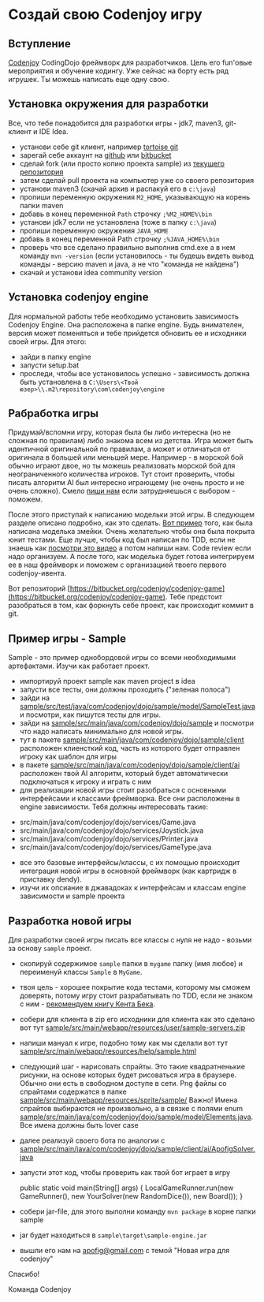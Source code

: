 Создай свою Codenjoy игру
==============

Вступление
--------------
[Codenjoy](http://codenjoy.com) CodingDojo фреймворк для разработчиков. Цель его fun'овые 
мероприятия и обучение кодингу. Уже сейчас на борту есть ряд игрушек. Ты можешь написать 
еще одну свою.

Установка окружения для разработки
--------------
Все, что тебе понадобится для разработки игры - jdk7, maven3, git-клиент и IDE Idea.

- установи себе git клиент, например [tortoise git](https://code.google.com/p/tortoisegit/) 
- зарегай себе аккаунт на [github](http://github.com) или [bitbucket](http://bitbucket.org)
- сделай fork (или просто копию проекта sample) из [текущего репозитория](https://bitbucket.org/codenjoy/codenjoy-game)
- затем сделай pull проекта на компьютер уже со своего репозитория
- установи maven3 (скачай архив и распакуй его в `c:\java`)
- пропиши переменную окружения `M2_HOME`, указывающую на корень папки maven
- добавь в конец переменной `Path` строчку `;%M2_HOME%\bin`
- установи jdk7 если не установлена (тоже в папку `c:\java`)
- пропиши переменную окружения `JAVA_HOME`
- добавь в конец переменной Path строчку `;%JAVA_HOME%\bin`
- проверь что все сделано правильно выполнив cmd.exe а в нем команду `mvn -version`
(если установилось - ты будешь видеть вывод команды - версию maven и java, а не что "команда не найдена")
- скачай и установи idea community version

Установка codenjoy engine
--------------

Для нормальной работы тебе необходимо установить зависимость Codenjoy Engine. 
Она расположена в папке engine. Будь внимателен, версия может поменяться и тебе прийдется 
обновить ее и исходники своей игры. Для этого:

- зайди в папку engine
- запусти setup.bat
- проследи, чтобы все установилось успешно - зависимость должна быть 
установлена в `C:\Users\<Твой юзер>\\.m2\repository\com\codenjoy\engine`

Рабработка игры
--------------

Придумай/вспомни игру, которая была бы либо интересна (но не сложная по правилам) либо
знакома всем из детства. Игра может быть идентичной оригинальной по правилам, а может
и отличаться от оригинала в большей или меньшей мере. Например - в морской бой обычно
играют двое, но ты можешь реализовать морской бой для неограниченного количества игроков.
Тут стоит проверить, чтобы писать алгоритм AI был интересно играющему (не очень просто
и не очень сложно). Смело [пиши нам](http://codenjoy.com/portal/?page_id=51)
если затрудняешься с выбором - поможем.

После этого приступай к написанию модельки этой игры. В следующем разделе описано подробно, 
как это сделать. [Вот пример](http://apofig.blogspot.com/2011/10/9-tdd.html) того, как была
написана моделька змейки. Очень желательно чтобы она была покрыта юнит тестами.
Еще лучше, чтобы код был написан по TDD, если не знаешь как [посмотри это видео](https://vimeo.com/54862036)
а потом напиши нам. Code review если надо организуем. А после того, как моделька
будет готова интегрируем ее в наш фреймворк и поможем с организацией твоего первого
codenjoy-ивента. 

Вот репозиторий [https://bitbucket.org/codenjoy/codenjoy-game](https://bitbucket.org/codenjoy/codenjoy-game).
Тебе предстоит разобраться в том, как форкнуть себе проект, как происходит коммит в git.

Пример игры - Sample
--------------

Sample - это пример однобордовой игры со всеми необходимыми артефактами. Изучи как работает проект.

- импортируй проект sample как maven project в idea 
- запусти все тесты, они должны проходить ("зеленая полоса")
- зайди на [sample/src/test/java/com/codenjoy/dojo/sample/model/SampleTest.java](https://bitbucket.org/codenjoy/codenjoy-game/src/dc6c939a587b397ef6ac8849756b53a351969154/sample/src/test/java/com/codenjoy/dojo/sample/model/SampleTest.java?at=master) 
и посмотри, как пишутся тесты для игры.
- зайди на [sample/src/main/java/com/codenjoy/dojo/sample](https://bitbucket.org/codenjoy/codenjoy-game/src/dc6c939a587b397ef6ac8849756b53a351969154/sample/src/main/java/com/codenjoy/dojo/sample/?at=master) 
и посмотри что надо написать минимально для новой игры. 
- тут в пакете [sample/src/main/java/com/codenjoy/dojo/sample/client](https://bitbucket.org/codenjoy/codenjoy-game/src/dc6c939a587b/sample/src/main/java/com/codenjoy/dojo/sample/client/?at=master)
расположен клиенсткий код, часть из которого будет отправлен игроку как шаблон для игры
- в пакете [sample/src/main/java/com/codenjoy/dojo/sample/client/ai](https://bitbucket.org/codenjoy/codenjoy-game/src/dc6c939a587b397ef6ac8849756b53a351969154/sample/src/main/java/com/codenjoy/dojo/sample/client/ai/?at=master)
расположен твой AI алгоритм, который будет автоматически подключаться к игроку и играть с ним
- для реализации новой игры стоит разобраться с основными интерфейсами и классами фреймворка. 
Все они расположены в engine зависимости. Тебя должны интересовать такие:
* src/main/java/com/codenjoy/dojo/services/Game.java
* src/main/java/com/codenjoy/dojo/services/Joystick.java
* src/main/java/com/codenjoy/dojo/services/Printer.java
* src/main/java/com/codenjoy/dojo/services/GameType.java
- все это базовые интерфейсы/классы, с их помощью происходит интеграция новой игры в
основной фреймворк (как картридж в приставку dendy).
- изучи их опсиание в джавадоках к интерфейсам и классам engine зависимости и sample проекта

Разработка новой игры
--------------

Для разработки своей игры писать все классы с нуля не надо - возьми за основу `sample` проект.

- скопируй содержимое `sample` папки в `mygame` папку (имя любое) и переименуй классы `Sample` в `MyGame`.
- твоя цель - хорошее покрытие кода тестами, которому мы сможем доверять, 
потому игру стоит разрабатывать по TDD, если не знаком с ним - 
[рекомендуем книгу Кента Бека](http://www.ozon.ru/context/detail/id/1501671/).
- собери для клиента в zip его исходники для клиента как это сделано вот тут
[sample/src/main/webapp/resources/user/sample-servers.zip](https://bitbucket.org/codenjoy/codenjoy-game/src/dc6c939a587b397ef6ac8849756b53a351969154/sample/src/main/webapp/resources/user/?at=master)
- напиши мануал к игре, подобно тому как мы сделали вот тут 
[sample/src/main/webapp/resources/help/sample.html](https://bitbucket.org/codenjoy/codenjoy-game/src/dc6c939a587b397ef6ac8849756b53a351969154/sample/src/main/webapp/resources/help/sample.html?at=master)
- следующий шаг - нарисовать спрайты. Это такие квадратненькие рисунки, 
на основе которых будет рисоваться игра в браузере. Обычно они есть в свободном
доступе в сети. Png файлы со спрайтами содержатся в папке [sample/src/main/webapp/resources/sprite/sample/](https://bitbucket.org/codenjoy/codenjoy-game/src/dc6c939a587b397ef6ac8849756b53a351969154/sample/src/main/webapp/resources/sprite/sample/?at=master)
Важно! Имена спрайтов выбираются не произвольно, а в связке с полями enum
[sample/src/main/java/com/codenjoy/dojo/sample/model/Elements.java](https://bitbucket.org/codenjoy/codenjoy-game/src/dc6c939a587b397ef6ac8849756b53a351969154/sample/src/main/java/com/codenjoy/dojo/sample/model/Elements.java?at=master).
Все имена должны быть lover case
- далее реализуй своего бота по аналогии с [sample/src/main/java/com/codenjoy/dojo/sample/client/ai/ApofigSolver.java](https://bitbucket.org/codenjoy/codenjoy-game/src/dc6c939a587b397ef6ac8849756b53a351969154/sample/src/main/java/com/codenjoy/dojo/sample/client/ai/ApofigSolver.java?at=master)
- запусти этот код, чтобы проверить как твой бот играет в игру

    public static void main(String[] args) {
        LocalGameRunner.run(new GameRunner(),
                new YourSolver(new RandomDice()),
                new Board());
    }
- собери jar-file, для этого выполни команду `mvn package` в корне папки sample
- jar будет находиться в `sample\target\sample-engine.jar`
- вышли его нам на [apofig@gmail.com](mailto:apofig@gmail.com) с темой "Новая игра для codenjoy"

Спасибо!

Команда Codenjoy